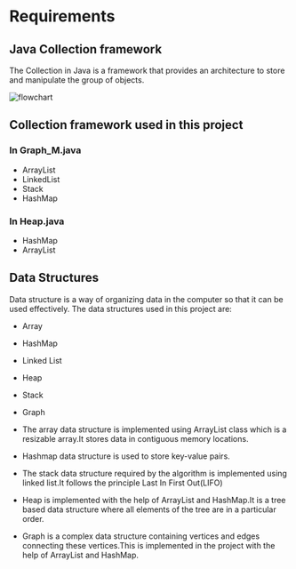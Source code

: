 # Requirements

## Java Collection framework

The Collection in Java is a framework that provides an architecture to store and manipulate the group of objects.

![flowchart](https://user-images.githubusercontent.com/71463658/101475597-9db6f400-3972-11eb-8b9f-dec58a00104f.png)

## Collection framework used in this project

### In Graph_M.java

*  ArrayList
* LinkedList
* Stack
* HashMap

### In Heap.java

* HashMap
* ArrayList


## Data Structures
Data structure is a way of organizing data in the computer so that it can be used effectively.
The data structures used in this project are:
* Array
* HashMap
* Linked List
* Heap
* Stack
* Graph

* The array data structure is implemented using ArrayList class which is a resizable array.It stores data in contiguous memory locations.
* Hashmap data structure is used to store key-value pairs.
* The stack data structure required by the algorithm is implemented using linked list.It follows the principle Last In First Out(LIFO)
* Heap is implemented with the help of ArrayList and HashMap.It is a tree based data structure where all elements of the tree are in a particular order.
* Graph is a complex data structure containing vertices and edges connecting these vertices.This is implemented in the project with the help of ArrayList and HashMap.
